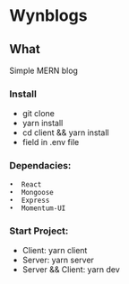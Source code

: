 # Wynblogs
## What
Simple MERN blog


### Install
- git clone
- yarn install
- cd client && yarn install
- field in .env file

### Dependacies:
    •  React
    •  Mongoose
    •  Express
    •  Momentum-UI

### Start Project:
- Client: yarn client
- Server: yarn server
- Server && Client: yarn dev
